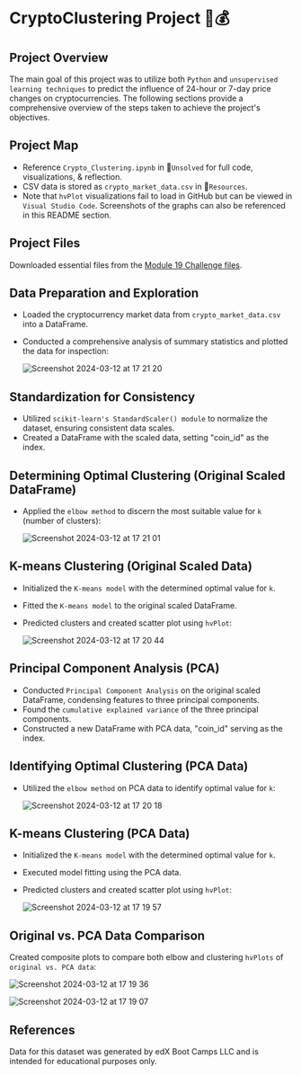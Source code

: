 # CryptoClustering Project 🚀💰

## Project Overview

The main goal of this project was to utilize both `Python` and `unsupervised learning techniques` to predict the influence of 24-hour or 7-day price changes on cryptocurrencies. The following sections provide a comprehensive overview of the steps taken to achieve the project's objectives.

## Project Map

- Reference `Crypto_Clustering.ipynb` in 📁`Unsolved` for full code, visualizations, & reflection.
- CSV data is stored as `crypto_market_data.csv` in 📁`Resources`.
- Note that `hvPlot` visualizations fail to load in GitHub but can be viewed in `Visual Studio Code`. Screenshots of the graphs can also be referenced in this README section.

## Project Files

Downloaded essential files from the [Module 19 Challenge files](https://static.bc-edx.com/data/dl-1-2/m19/lms/starter/Starter_Code.zip).

## Data Preparation and Exploration

- Loaded the cryptocurrency market data from `crypto_market_data.csv` into a DataFrame.
- Conducted a comprehensive analysis of summary statistics and plotted the data for inspection:

  ![Screenshot 2024-03-12 at 17 21 20](https://github.com/imnana18/CryptoClustering/assets/147445115/6ced2a9a-157d-4d0b-991b-6385e89295a8)


## Standardization for Consistency

- Utilized `scikit-learn's StandardScaler() module` to normalize the dataset, ensuring consistent data scales.
- Created a DataFrame with the scaled data, setting "coin_id" as the index.

## Determining Optimal Clustering (Original Scaled DataFrame)

- Applied the `elbow method` to discern the most suitable value for `k` (number of clusters):
   
   ![Screenshot 2024-03-12 at 17 21 01](https://github.com/imnana18/CryptoClustering/assets/147445115/4bb4e8ee-1648-43a8-a75c-4b39e51c4ee0)
   

## K-means Clustering (Original Scaled Data)

- Initialized the `K-means model` with the determined optimal value for `k`.
- Fitted the `K-means model` to the original scaled DataFrame.
- Predicted clusters and created scatter plot using `hvPlot`:

   ![Screenshot 2024-03-12 at 17 20 44](https://github.com/imnana18/CryptoClustering/assets/147445115/1b8840b7-3aa0-46ea-9609-c6b01b2a71a6)


## Principal Component Analysis (PCA)

- Conducted `Principal Component Analysis` on the original scaled DataFrame, condensing features to three principal components.
- Found the `cumulative explained variance` of the three principal components.
- Constructed a new DataFrame with PCA data, "coin_id" serving as the index.

## Identifying Optimal Clustering (PCA Data)

- Utilized the `elbow method` on PCA data to identify optimal value for `k`:
   
   ![Screenshot 2024-03-12 at 17 20 18](https://github.com/imnana18/CryptoClustering/assets/147445115/3adf42fd-56e7-4225-aa83-00289efd5807)


## K-means Clustering (PCA Data)

- Initialized the `K-means model` with the determined optimal value for `k`.
- Executed model fitting using the PCA data.
- Predicted clusters and created scatter plot using `hvPlot`:

   ![Screenshot 2024-03-12 at 17 19 57](https://github.com/imnana18/CryptoClustering/assets/147445115/f2736994-e9b7-4214-81aa-d0ed0662fb75)


## Original vs. PCA Data Comparison 

Created composite plots to compare both elbow and clustering `hvPlots` of `original vs. PCA data`:

![Screenshot 2024-03-12 at 17 19 36](https://github.com/imnana18/CryptoClustering/assets/147445115/0bf2d85f-4074-4abd-9407-8d79972fa73e)

![Screenshot 2024-03-12 at 17 19 07](https://github.com/imnana18/CryptoClustering/assets/147445115/873a176e-349c-4177-976c-ee6161fd0df7)

## References

Data for this dataset was generated by edX Boot Camps LLC and is intended for educational purposes only.
